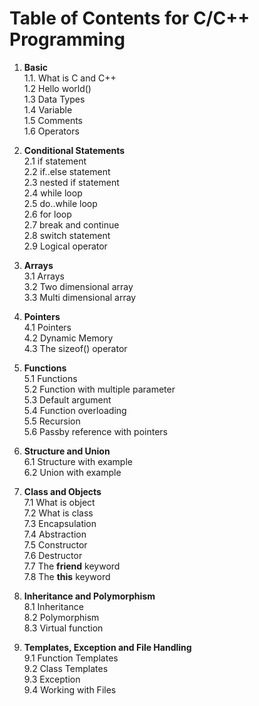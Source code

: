 # Table of Contents for C/C++ Programming


1.  **Basic**  
    1.1.    What is C and C++   
    1.2 	Hello world()  
    1.3 	Data Types   
    1.4 	Variable     
    1.5 	Comments   
    1.6 	Operators
 
2.  **Conditional Statements**  
    2.1 	if statement  
    2.2 	if..else statement  
    2.3 	nested if statement   
    2.4 	while loop  
    2.5 	do..while loop  
    2.6 	for loop   
    2.7     break and continue   
    2.8 	switch statement  
    2.9 	Logical operator 
	
3. **Arrays**  
    3.1 	Arrays  
    3.2 	Two dimensional array  
    3.3 	Multi dimensional array
	
4.  **Pointers**  
    4.1 	Pointers  
    4.2 	Dynamic Memory  
    4.3 	The sizeof() operator
	
5. **Functions**  
    5.1 	Functions   
    5.2 	Function with multiple parameter  
    5.3 	Default argument  
    5.4 	Function overloading  
    5.5 	Recursion  
    5.6 	Passby reference with pointers
	
6. **Structure and Union**  
	6.1 	Structure with example   
	6.2 	Union with example 
	
7. **Class and Objects**  
	7.1 	What is object  
	7.2 	What is class  
	7.3 	Encapsulation  
    7.4 	Abstraction     
	7.5 	Constructor  
	7.6 	Destructor  
	7.7 	The **friend** keyword  
	7.8 	The **this** keyword
	
8. **Inheritance and Polymorphism**  
	8.1 	Inheritance  
	8.2 	Polymorphism  
	8.3 	Virtual function  
	
9. **Templates, Exception and File Handling**  
	9.1 	Function Templates  
	9.2 	Class Templates  
	9.3 	Exception  
	9.4 	Working with Files  

	
	
	
	
